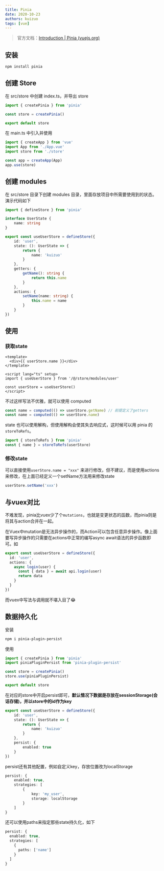 ```yaml
---
title: Pinia
date: 2020-10-23
authors: kuizuo
tags: [vue]
---
```


<!-- truncate -->

> 官方文档：[Introduction | Pinia (vuejs.org)](https://pinia.vuejs.org/introduction.html)

## 安装

```sh
npm install pinia
```

## 创建 Store

在 src/store 中创建 index.ts，并导出 store

```typescript title="src/store/index.ts"
import { createPinia } from 'pinia'

const store = createPinia()

export default store 
```

在 main.ts 中引入并使用

```typescript title="main.ts"
import { createApp } from 'vue'
import App from './App.vue'
import store from './store'

const app = createApp(App)
app.use(store)
```

## 创建 modules

在 src/store 目录下创建 modules 目录，里面存放项目中所需要使用到的状态。演示代码如下

```typescript title="store/modules/user.ts"
import { defineStore } from 'pinia'

interface UserState {
	name: string
}

export const useUserStore = defineStore({
	id: 'user',
	state: (): UserState => {
		return {
			name: 'kuizuo'
		}
	},
	getters: {
		getName(): string {
			return this.name
		}
	},
	actions: {
		setName(name: string) {
			this.name = name
		}
	}
})
```

## 使用

### 获取state

```vue
<template>
  <div>{{ userStore.name }}</div>
</template>

<script lang="ts" setup>
import { useUserStore } from '/@/store/modules/user'

const userStore = useUserStore()
</script>
```

不过这样写法不优雅，就可以使用 computed

```typescript
const name = computed(() => userStore.getName) // 前提定义了getters
const name = computed(() => userStore.name)
```

state 也可以使用解构，但使用解构会使其失去响应式，这时候可以用 pinia 的 `storeToRefs`。

```typescript
import { storeToRefs } from 'pinia'
const { name } = storeToRefs(userStore)
```

### 修改state

可以直接使用`userStore.name = "xxx"` 来进行修改，但不建议，而是使用actions来修改，在上面已经定义一个setName方法用来修改state

```typescript
userStore.setName('xxx')
```

## 与vuex对比

不难发现，pinia比vuex少了个`mutations`，也就是变更状态的函数，而pinia则是将其与action合并在一起。

在Vuex中mutation是无法异步操作的，而Action可以包含任意异步操作。像上面要写异步操作的只需要在actions中正常的编写async await语法的异步函数即可。如

```typescript
export const useUserStore = defineStore({
  id: 'user',
  actions: {
    async login(user) {
      const { data } = await api.login(user)
      return data
    }
  }
})
```

而vuex中写法与调用就不堪入目了😂

## 数据持久化

安装

```sh
npm i pinia-plugin-persist
```

使用

```typescript {2,5}
import { createPinia } from 'pinia'
import piniaPluginPersist from 'pinia-plugin-persist'

const store = createPinia()
store.use(piniaPluginPersist)

export default store
```

在对应的store中开启persist即可，**默认情况下数据是存放在sessionStorage(会话存储)，并以store中的id作为key**

```typescript {8-10}
export const useUserStore = defineStore({
	id: 'user',
	state: (): UserState => {
		return {
			name: 'kuizuo'
		}
	},
	persist: {
		enabled: true
	}
})
```

persist还有其他配置，例如自定义key，存放位置改为localStorage

```typescript {3-8}
persist: {
	enabled: true,
	strategies: [
		{
			key: 'my_user',
			storage: localStorage
		}
	]
}
```

还可以使用paths来指定那些state持久化，如下

```typescript {5}
persist: {
  enabled: true,
  strategies: [
    {
      paths: ['name']
    }
  ]
}
```
